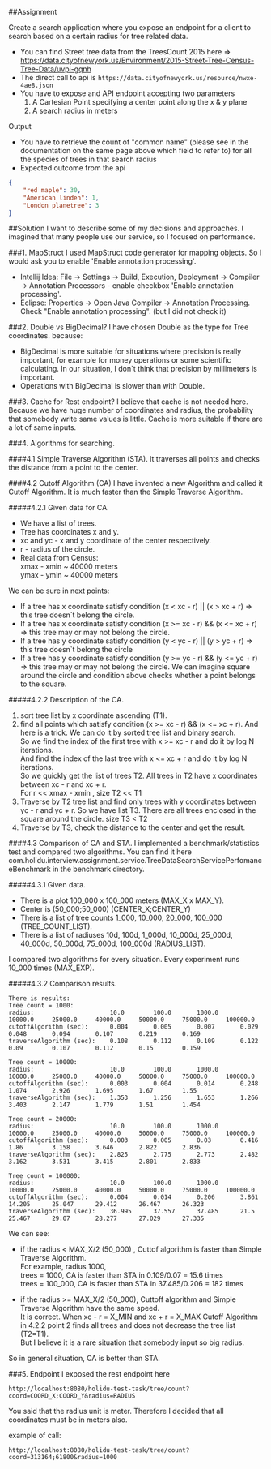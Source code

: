 ##Assignment

Create a search application where you expose an endpoint for a client to search based on a certain radius for tree related data.

- You can find Street tree data from the TreesCount 2015 here => https://data.cityofnewyork.us/Environment/2015-Street-Tree-Census-Tree-Data/uvpi-gqnh
- The direct call to api is `https://data.cityofnewyork.us/resource/nwxe-4ae8.json`
- You have to expose and API endpoint accepting two parameters 
    1. A Cartesian Point specifying a center point along the x & y plane
    2. A search radius in meters

Output
 - You have to retrieve the count of "common name" (please see in the documentation on the same page above which field to refer to) for all 
 the species of trees in that search radius
 - Expected outcome from the api
```json
{
    "red maple": 30,
    "American linden": 1,
    "London planetree": 3
}

```

##Solution
I want to describe some of my decisions and approaches. 
I imagined that many people use our service, so I focused on performance.

###1. MapStruct
I used MapStruct code generator for mapping objects.
   So I would ask you to enable 'Enable annotation processing'.  
   - Intellij Idea: File -> Settings -> Build, Execution, Deployment -> Compiler -> Annotation Processors - enable checkbox 'Enable annotation processing'.  
   - Eclipse: Properties -> Open Java Compiler -> Annotation Processing. Check "Enable annotation processing". (but I did not check it)


###2. Double vs BigDecimal?
I have chosen Double as the type for Tree coordinates.
because:
- BigDecimal is more suitable for situations where precision is really important, for example for money operations or some scientific calculating.
In our situation, I don`t think that precision by millimeters is important.
- Operations with BigDecimal is slower than with Double.

###3. Cache for Rest endpoint? 
I believe that cache is not needed here.
Because we have huge number of coordinates and radius, the probability that somebody write same values is little.
Cache is more suitable if there are a lot of same inputs.

###4. Algorithms for searching.

####4.1 Simple Traverse Algorithm (STA).
It traverses all points and checks the distance from a point to the center.

####4.2 Cutoff Algorithm (CA)
I have invented a new Algorithm and called it Cutoff Algorithm.
It is much faster than the Simple Traverse Algorithm.

#####4.2.1 Given data for CA.
- We have a list of trees.  
- Tree has coordinates x and y.  
- xc and yc - x and y coordinate of the center respectively.  
- r - radius of the circle.  
- Real data from Census:  
    xmax - xmin ~ 40000 meters  
    ymax - ymin ~ 40000 meters  

We can be sure in next points:
- If a tree has x coordinate satisfy condition (x < xc - r) || (x > xc + r) => this tree doesn`t belong the circle.
- If a tree has x coordinate satisfy condition (x >= xc - r) && (x <= xc + r) => this tree may or may not belong the circle.
- If a tree has y coordinate satisfy condition (y < yc - r) || (y > yc + r) => this tree doesn`t belong the circle
- If a tree has y coordinate satisfy condition (y >= yc - r) && (y <= yc + r) => this tree may or may not belong the circle.
We can imagine square around the circle and condition above checks whether a point belongs to the square.

#####4.2.2 Description of the CA.
1) sort tree list by x coordinate ascending (T1).
2) find all points which satisfy condition (x >= xc - r) && (x <= xc + r).
And here is a trick. We can do it by sorted tree list and binary search.  
So we find the index of the first tree with x >= xc - r and do it by log N iterations.  
And find the index of the last tree with x <= xc + r and do it by log N iterations.  
So we quickly get the list of trees T2. All trees in T2 have x coordinates between xc - r and xc + r.  
For r << xmax - xmin , size T2 << T1
3) Traverse by T2 tree list and find only trees with y coordinates between yc - r and yc + r.
So we have list T3. There are all trees enclosed in the square around the circle.
size T3 < T2  
4) Traverse by T3, check the distance to the center and get the result.

####4.3 Comparison of CA and STA.
I implemented a benchmark/statistics test and compared two algorithms.
You can find it here com.holidu.interview.assignment.service.TreeDataSearchServicePerfomanceBenchmark
in the benchmark directory.

#####4.3.1 Given data.
  
- There is a plot 100_000 x 100_000 meters (MAX_X x MAX_Y).  
- Center is (50_000;50_000) (CENTER_X;CENTER_Y)  
- There is a list of tree counts 1_000, 10_000, 20_000, 100_000 (TREE_COUNT_LIST).  
- There is a list of radiuses 10d, 100d, 1_000d, 10_000d, 25_000d, 40_000d, 50_000d, 75_000d, 100_000d (RADIUS_LIST).  

I compared two algorithms for every situation.
Every experiment runs 10_000 times (MAX_EXP).

#####4.3.2 Comparison results.
```
There is results:
Tree count = 1000:
radius:                 	10.0      	100.0     	1000.0    	10000.0   	25000.0   	40000.0   	50000.0   	75000.0   	100000.0  	
cutoffAlgorithm (sec):  	0.004     	0.005     	0.007     	0.029     	0.048     	0.094     	0.107     	0.219     	0.169     	
traverseAlgorithm (sec):	0.108     	0.112     	0.109     	0.122     	0.09      	0.107     	0.112     	0.15      	0.159     	

Tree count = 10000:
radius:                 	10.0      	100.0     	1000.0    	10000.0   	25000.0   	40000.0   	50000.0   	75000.0   	100000.0  	
cutoffAlgorithm (sec):  	0.003     	0.004     	0.014     	0.248     	1.074     	2.926     	1.695     	1.67      	1.55      	
traverseAlgorithm (sec):	1.353     	1.256     	1.653     	1.266     	3.403     	2.147     	1.779     	1.51      	1.454     	

Tree count = 20000:
radius:                 	10.0      	100.0     	1000.0    	10000.0   	25000.0   	40000.0   	50000.0   	75000.0   	100000.0  	
cutoffAlgorithm (sec):  	0.003     	0.005     	0.03      	0.416     	1.86      	3.158     	3.646     	2.822     	2.836     	
traverseAlgorithm (sec):	2.825     	2.775     	2.773     	2.482     	3.162     	3.531     	3.415     	2.801     	2.833     	

Tree count = 100000:
radius:                 	10.0      	100.0     	1000.0    	10000.0   	25000.0   	40000.0   	50000.0   	75000.0   	100000.0  	
cutoffAlgorithm (sec):  	0.004     	0.014     	0.206     	3.861     	14.205    	25.047    	29.412    	26.467    	26.323    	
traverseAlgorithm (sec):	36.995    	37.557    	37.485    	21.5      	25.467    	29.07     	28.277    	27.029    	27.335 
```

We can see:
- if the radius < MAX_X/2 (50_000) , Cuttof algorithm is faster than Simple Traverse Algorithm.  
For example, radius 1000,  
trees = 1000, CA is faster than STA in 0.109/0.07 = 15.6 times  
trees = 100_000, CA is faster than STA in 37.485/0.206 = 182 times
 
- if the radius >= MAX_X/2 (50_000), Cuttoff algorithm and Simple Traverse Algorithm have the same speed.  
It is correct. When xc - r = X_MIN and  xc + r = X_MAX Cutoff Algorithm in 4.2.2 point 2 finds all trees and does not decrease the tree list (T2=T1).  
But I believe it is a rare situation that somebody input so big radius.  

So in general situation, CA is better than STA.

###5. Endpoint
I exposed the rest endpoint here
```
http://localhost:8080/holidu-test-task/tree/count?coord=COORD_X;COORD_Y&radius=RADIUS
```  
You said that the radius unit is meter. Therefore I decided that all coordinates must be in meters also.

example of call:
```  
http://localhost:8080/holidu-test-task/tree/count?coord=313164;61800&radius=1000
```